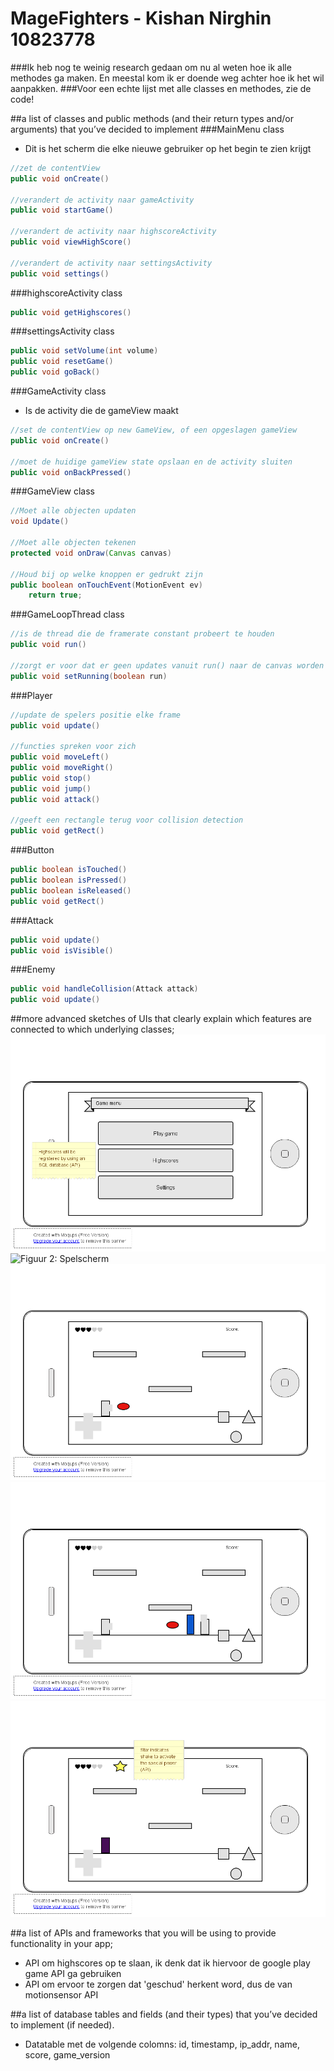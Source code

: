 MageFighters - Kishan Nirghin 10823778
=============
###Ik heb nog te weinig research gedaan om nu al weten hoe ik alle methodes ga maken. En meestal kom ik er doende weg achter hoe ik het wil aanpakken.
###Voor een echte lijst met alle classes en methodes, zie de code!

##a list of classes and public methods (and their return types and/or arguments) that you’ve decided to implement
###MainMenu class
- Dit is het scherm die elke nieuwe gebruiker op het begin te zien krijgt
```java
//zet de contentView
public void onCreate()

//verandert de activity naar gameActivity
public void startGame()

//verandert de activity naar highscoreActivity
public void viewHighScore()

//verandert de activity naar settingsActivity
public void settings()
```

###highscoreActivity class
```java
public void getHighscores()
```

###settingsActivity class
```java
public void setVolume(int volume)
public void resetGame()
public void goBack()
```

###GameActivity class
- Is de activity die de gameView maakt
```java
//set de contentView op new GameView, of een opgeslagen gameView
public void onCreate()

//moet de huidige gameView state opslaan en de activity sluiten
public void onBackPressed()

```

###GameView class
```java
//Moet alle objecten updaten
void Update()

//Moet alle objecten tekenen
protected void onDraw(Canvas canvas)

//Houd bij op welke knoppen er gedrukt zijn
public boolean onTouchEvent(MotionEvent ev)
	return true;
```

###GameLoopThread class
```java
//is de thread die de framerate constant probeert te houden
public void run()

//zorgt er voor dat er geen updates vanuit run() naar de canvas worden gestuurt
public void setRunning(boolean run)
```

###Player
```java
//update de spelers positie elke frame
public void update()

//functies spreken voor zich
public void moveLeft()
public void moveRight()
public void stop()
public void jump()
public void attack()

//geeft een rectangle terug voor collision detection
public void getRect()
```

###Button
```java
public boolean isTouched()
public boolean isPressed()
public boolean isReleased()
public void getRect()
```

###Attack
```java
public void update()
public void isVisible()
```

###Enemy
```java
public void handleCollision(Attack attack)
public void update()
```

##more advanced sketches of UIs that clearly explain which features are connected to which underlying classes;
![Figuur 1: Main menu](../concept/mainmenu.png) 
![Figuur 2: Spelscherm](..-/concept/basics.png)
![Figuur 3: Aanval 1 – Dit is een vooruit vliegende bol die een tegenstander zou kunnen raken](/concept/attack1.png)
![Figuur 4: Verdediging 1](/concept/defence1.png)
![Figuur 5: Speciaal](/concept/special.png)

##a list of APIs and frameworks that you will be using to provide functionality in your app;
- API om highscores op te slaan, ik denk dat ik hiervoor de google play game API ga gebruiken
- API om ervoor te zorgen dat 'geschud' herkent word, dus de van motionsensor API

##a list of database tables and fields (and their types) that you’ve decided to implement (if needed).
- Datatable met de volgende colomns: id, timestamp, ip_addr, name, score, game_version 